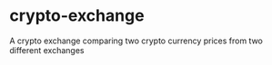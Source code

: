 # crypto-exchange
A crypto exchange comparing two crypto currency prices from two different exchanges
